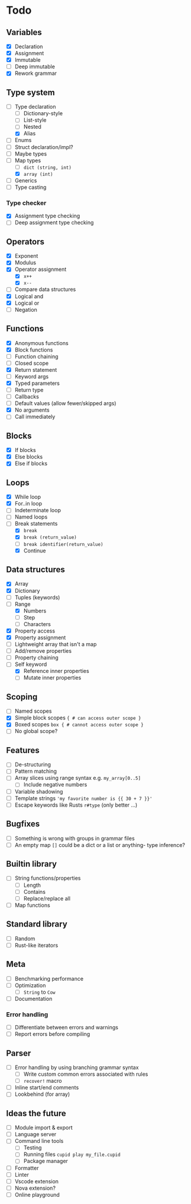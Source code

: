 # Todo

## Variables

- [x] Declaration
- [x] Assignment
- [x] Immutable
- [ ] Deep immutable
- [x] Rework grammar

## Type system

- [ ] Type declaration
  - [ ] Dictionary-style
  - [ ] List-style
  - [ ] Nested
  - [x] Alias
- [ ] Enums
- [ ] Struct declaration/impl?
- [ ] Maybe types
- [ ] Map types
  - [ ] `dict (string, int)`
  - [x] `array (int)`
- [ ] Generics
- [ ] Type casting

### Type checker

- [x] Assignment type checking
- [ ] Deep assignment type checking

## Operators

- [x] Exponent
- [x] Modulus
- [x] Operator assignment
  - [x] `x++`
  - [x] `x--`
- [ ] Compare data structures
- [x] Logical and
- [x] Logical or
- [ ] Negation

## Functions

- [x] Anonymous functions
- [x] Block functions
- [ ] Function chaining
- [ ] Closed scope
- [x] Return statement
- [ ] Keyword args
- [x] Typed parameters
- [ ] Return type
- [ ] Callbacks
- [ ] Default values (allow fewer/skipped args)
- [x] No arguments
- [ ] Call immediately

## Blocks

- [x] If blocks
- [x] Else blocks
- [x] Else if blocks

## Loops

- [x] While loop
- [x] For..in loop
- [ ] Indeterminate loop
- [ ] Named loops
- [ ] Break statements
  - [x] `break`
  - [x] `break (return_value)`
  - [ ] `break identifier(return_value)`
  - [x] Continue

## Data structures

- [x] Array
- [x] Dictionary
- [ ] Tuples (keywords)
- [ ] Range
  - [x] Numbers
  - [ ] Step
  - [ ] Characters
- [x] Property access
- [x] Property assignment
- [ ] Lightweight array that isn't a map
- [ ] Add/remove properties
- [ ] Property chaining
- [ ] Self keyword
  - [x] Reference inner properties
  - [ ] Mutate inner properties

## Scoping

- [ ] Named scopes
- [x] Simple block scopes `{ # can access outer scope }`
- [x] Boxed scopes `box { # cannot access outer scope }`
- [ ] No global scope?

## Features

- [ ] De-structuring
- [ ] Pattern matching
- [ ] Array slices using range syntax e.g. `my_array[0..5]`
  - [ ] Include negative numbers
- [ ] Variable shadowing
- [ ] Template strings `'my favorite number is {{ 30 + 7 }}'`
- [ ] Escape keywords like Rusts `r#type` (only better ...)

## Bugfixes

- [ ] Something is wrong with groups in grammar files
- [ ] An empty map `[]` could be a dict or a list or anything- type inference?

## Builtin library

- [ ] String functions/properties
  - [ ] Length
  - [ ] Contains
  - [ ] Replace/replace all
- [ ] Map functions

## Standard library

- [ ] Random
- [ ] Rust-like iterators

## Meta

- [ ] Benchmarking performance
- [ ] Optimization
  - [ ] `String` to `Cow`
- [ ] Documentation

### Error handling

- [ ] Differentiate between errors and warnings
- [ ] Report errors before compiling

## Parser

- [ ] Error handling by using branching grammar syntax
  - [ ] Write custom common errors associated with rules
  - [ ] `recover!` macro
- [ ] Inline start/end comments
- [ ] Lookbehind (for array)

## Ideas the future

- [ ] Module import & export
- [ ] Language server
- [ ] Command line tools
  - [ ] Testing
  - [ ] Running files `cupid play my_file.cupid`
  - [ ] Package manager
- [ ] Formatter
- [ ] Linter
- [ ] Vscode extension
- [ ] Nova extension?
- [ ] Online playground
